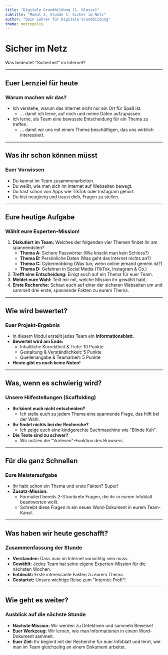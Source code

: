 ```yaml
---
title: "Digitale Grundbildung (1. Klasse)"
subtitle: "Modul 2, Stunde 1: Sicher im Netz"
author: "Dein Lehrer für Digitale Grundbildung"
theme: metropolis
---
```


# Sicher im Netz

Was bedeutet "Sicherheit" im Internet?

---

## Euer Lernziel für heute

### Warum machen wir das?

*   Ich verstehe, warum das Internet nicht nur ein Ort für Spaß ist.
    *   ... damit ich lerne, auf mich und meine Daten aufzupassen.
*   Ich lerne, als Team eine bewusste Entscheidung für ein Thema zu treffen.
    *   ... damit wir uns mit einem Thema beschäftigen, das uns wirklich interessiert.

---

## Was ihr schon können müsst

### Euer Vorwissen

*   Du kannst im Team zusammenarbeiten.
*   Du weißt, wie man sich im Internet auf Webseiten bewegt.
*   Du hast schon von Apps wie TikTok oder Instagram gehört.
*   Du bist neugierig und traust dich, Fragen zu stellen.

---

## Eure heutige Aufgabe

### Wählt eure Experten-Mission!

1.  **Diskutiert im Team:** Welches der folgenden vier Themen findet ihr am spannendsten?
    *   **Thema A:** Sichere Passwörter (Wie knackt man kein Schloss?)
    *   **Thema B:** Persönliche Daten (Was geht das Internet nichts an?)
    *   **Thema C:** Cybermobbing (Was tun, wenn online jemand gemein ist?)
    *   **Thema D:** Gefahren in Social Media (TikTok, Instagram & Co.)
2.  **Trefft eine Entscheidung:** Einigt euch auf ein Thema für euer Team.
3.  **Meldet eure Wahl:** Teilt mir mit, welche Mission ihr gewählt habt.
4.  **Erste Recherche:** Schaut euch auf einer der sicheren Webseiten um und sammelt drei erste, spannende Fakten zu eurem Thema.

---

## Wie wird bewertet?

### Euer Projekt-Ergebnis

*   In diesem Modul erstellt jedes Team ein **Informationsblatt**.
*   **Bewertet wird am Ende:**
    *   Inhaltliche Korrektheit & Tiefe: 10 Punkte
    *   Gestaltung & Verständlichkeit: 5 Punkte
    *   Quellenangabe & Teamarbeit: 5 Punkte
*   **Heute gibt es noch keine Noten!**

---

## Was, wenn es schwierig wird?

### Unsere Hilfestellungen (Scaffolding)

*   **Ihr könnt euch nicht entscheiden?**
    *   Ich stelle euch zu jedem Thema eine spannende Frage, das hilft bei der Wahl.
*   **Ihr findet nichts bei der Recherche?**
    *   Ich zeige euch eine kindgerechte Suchmaschine wie "Blinde Kuh".
*   **Die Texte sind zu schwer?**
    *   Wir nutzen die "Vorlesen"-Funktion des Browsers.

---

## Für die ganz Schnellen

### Eure Meisteraufgabe

*   Ihr habt schon ein Thema und erste Fakten? Super!
*   **Zusatz-Mission:**
    *   Formuliert bereits 2-3 konkrete Fragen, die ihr in eurem Infoblatt beantworten wollt.
    *   Schreibt diese Fragen in ein neues Word-Dokument in eurem Team-Kanal.

---

## Was haben wir heute geschafft?

### Zusammenfassung der Stunde

*   **Verstanden:** Dass man im Internet vorsichtig sein muss.
*   **Gewählt:** Jedes Team hat seine eigene Experten-Mission für die nächsten Wochen.
*   **Entdeckt:** Erste interessante Fakten zu eurem Thema.
*   **Gestartet:** Unsere wichtige Reise zum "Internet-Profi"!

---

## Wie geht es weiter?

### Ausblick auf die nächste Stunde

*   **Nächste Mission:** Wir werden zu Detektiven und sammeln Beweise!
*   **Euer Werkzeug:** Wir lernen, wie man Informationen in einem Word-Dokument sammelt.
*   **Euer Ziel:** Ihr beginnt mit der Recherche für euer Infoblatt und lernt, wie man im Team gleichzeitig an einem Dokument arbeitet.

